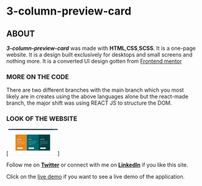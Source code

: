# 3-column-preview-card

## ABOUT
***3-column-preview-card*** was made with **HTML**,**CSS**,**SCSS**. It is a one-page website.
It is a design built exclusively for desktops and small screens and nothing more.
It is a converted UI design gotten from [Frontend mentor](https://www.frontendmentor.io/challenges/3column-preview-card-component-pH92eAR2-)

### MORE ON THE CODE
There are two different branches with the main branch which you most likely are in creates using the above languages alone but the react-made branch, the major shift was using REACT JS to structure the DOM.


### LOOK OF THE WEBSITE
[<img alt="3-column-card desktop look" src="./images/3-column-card-look.GIF" width="130px"/>]


Follow me on **[Twitter](https://twitter.com/code_art4)** or connect with me on **[LinkedIn](https://ng.linkedin.com/in/ojo-triumph)** if you like this site.

Click on the [live demo](https://card-preview.netlify.app) if you want to see a live demo of the application.